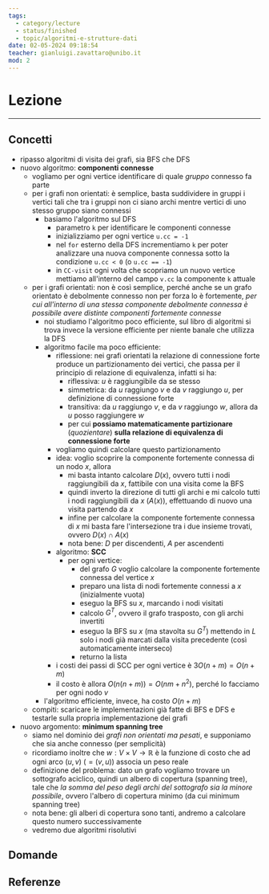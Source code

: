 ```yaml
---
tags:
  - category/lecture
  - status/finished
  - topic/algoritmi-e-strutture-dati
date: 02-05-2024 09:18:54
teacher: gianluigi.zavattaro@unibo.it
mod: 2
---
```

# Lezione
---
## Concetti
- ripasso algoritmi di visita dei grafi, sia BFS che DFS
- nuovo algoritmo: **componenti connesse**
	- vogliamo per ogni vertice identificare di quale _gruppo_ connesso fa parte
	- per i grafi non orientati: è semplice, basta suddividere in gruppi i vertici tali che tra i gruppi non ci siano archi mentre vertici di uno stesso gruppo siano connessi
		- basiamo l'algoritmo sul DFS
			- parametro `k` per identificare le componenti connesse
			- inizializziamo per ogni vertice `u.cc = -1`
			- nel `for` esterno della DFS incrementiamo `k` per poter analizzare una nuova componente connessa sotto la condizione `u.cc < 0` (o `u.cc == -1`)
			- in `CC-visit` ogni volta che scopriamo un nuovo vertice mettiamo all'interno del campo `v.cc` la componente `k` attuale
	- per i grafi orientati: non è così semplice, perché anche se un grafo orientato è debolmente connesso non per forza lo è fortemente, _per cui all'interno di una stessa componente debolmente connessa è possibile avere distinte componenti fortemente connesse_
		- noi studiamo l'algoritmo poco efficiente, sul libro di algoritmi si trova invece la versione efficiente per niente banale che utilizza la DFS
		- algoritmo facile ma poco efficiente:
			- riflessione: nei grafi orientati la relazione di connessione forte produce un partizionamento dei vertici, che passa per il principio di relazione di equivalenza, infatti si ha:
				- riflessiva: $u$ è raggiungibile da se stesso
				- simmetrica: da $u$ raggiungo $v$ e da $v$ raggiungo $u$, per definizione di connessione forte
				- transitiva: da $u$ raggiungo $v$, e da $v$ raggiungo $w$, allora da $u$ posso raggiungere $w$
				- per cui **possiamo matematicamente partizionare** (_quozientare_) **sulla relazione di equivalenza di connessione forte**
			- vogliamo quindi calcolare questo partizionamento
			- idea: voglio scoprire la componente fortemente connessa di un nodo $x$, allora
				- mi basta intanto calcolare $D(x)$, ovvero tutti i nodi raggiungibili da $x$, fattibile con una visita come la BFS
				- quindi inverto la direzione di tutti gli archi e mi calcolo tutti i nodi raggiungibili da $x$ ($A(x)$), effettuando di nuovo una visita partendo da $x$
				- infine per calcolare la componente fortemente connessa di $x$ mi basta fare l'intersezione tra i due insieme trovati, ovvero $D(x) \cap A(x)$
				- nota bene: $D$ per discendenti, $A$ per ascendenti
			- algoritmo: **SCC**
				- per ogni vertice:
					- del grafo $G$ voglio calcolare la componente fortemente connessa del vertice $x$
					- preparo una lista di nodi fortemente connessi a $x$ (inizialmente vuota)
					- eseguo la BFS su $x$, marcando i nodi visitati
					- calcolo $G^{T}$, ovvero il grafo trasposto, con gli archi invertiti
					- eseguo la BFS su $x$ (ma stavolta su $G^{T}$) mettendo in $L$ solo i nodi già marcati dalla visita precedente (così automaticamente interseco)
					- returno la lista
			- i costi dei passi di SCC per ogni vertice è $3O(n+m) = O(n+m)$
			- il costo è allora $O(n(n+m)) = O(nm+n^{2})$, perché lo facciamo per ogni nodo $v$
		- l'algoritmo efficiente, invece, ha costo $O(n+m)$
	- compiti: scaricare le implementazioni già fatte di BFS e DFS e testarle sulla propria implementazione dei grafi
- nuovo argomento: **minimum spanning tree**
	- siamo nel dominio dei _grafi non orientati ma pesati_, e supponiamo che sia anche connesso (per semplicità)
	- ricordiamo inoltre che $w: V \times V \to \mathbb{R}$ è la funzione di costo che ad ogni arco $(u, v)$ ($=(v, u)$) associa un peso reale
	- definizione del problema: dato un grafo vogliamo trovare un sottografo aciclico, quindi un albero di copertura (spanning tree), tale che _la somma del peso degli archi del sottografo sia la minore possibile_, ovvero l'albero di copertura minimo (da cui minimum spanning tree)
	- nota bene: gli alberi di copertura sono tanti, andremo a calcolare questo numero successivamente
	- vedremo due algoritmi risolutivi

## Domande

## Referenze
